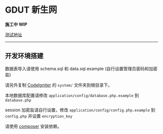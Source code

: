 # GDUT 新生网

**施工中 WIP**

[测试地址](http://alpha.youknowmymind.com/)

-----------------

## 开发环境搭建

数据表导入请使用 schema.sql 和 data.sql.example (自行设置管理员密码和加密盐)

请另外复制 [CodeIgniter](https://github.com/EllisLab/CodeIgniter) 的 `system/`
文件夹到根目录下。

本地数据库配置请修改 `application/config/database.php.example` 到 `database.php`

session 加密盐请自行设置，修改 `application/config/config.php.example`
到 `config.php` 并设置 `encryption_key`

请使用 [composer](http://getcomposer.org) 安装依赖。
